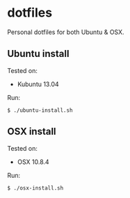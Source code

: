 dotfiles
========

Personal dotfiles for both Ubuntu & OSX.


Ubuntu install
--------------

Tested on:

  * Kubuntu 13.04

Run:

    $ ./ubuntu-install.sh


OSX install
--------------

Tested on:

  * OSX 10.8.4

Run:

    $ ./osx-install.sh
